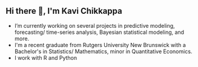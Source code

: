 ## Hi there 👋, I'm Kavi Chikkappa
- I’m currently working on several projects in predictive modeling, forecasting/ time-series analysis, Bayesian statistical modeling, and more.
- I'm a recent graduate from Rutgers University New Brunswick with a Bachelor's in Statistics/ Mathematics, minor in Quantitative Economics.
- I work with R and Python

<!--
**kvchikkappa/kvchikkappa** is a ✨ _special_ ✨ repository because its `README.md` (this file) appears on your GitHub profile.

Here are some ideas to get you started:

- 🔭 I’m currently working on ...
- 🌱 I’m currently learning ...
- 👯 I’m looking to collaborate on ...
- 🤔 I’m looking for help with ...
- 💬 Ask me about ...
- 📫 How to reach me: ...
- 😄 Pronouns: ...
- ⚡ Fun fact: ...
-->

